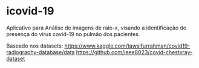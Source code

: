 # icovid-19
Aplicativo para Análise de imagens de raio-x, visando a identificação de presença do vírus covid-19 no pulmão dos pacientes. 

Baseado nos datasets:
  https://www.kaggle.com/tawsifurrahman/covid19-radiography-database/data
  https://github.com/ieee8023/covid-chestxray-dataset


